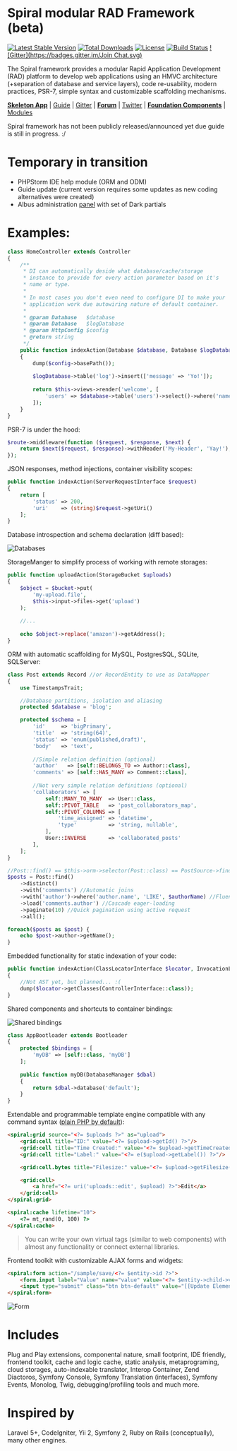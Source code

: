 Spiral modular RAD Framework (beta)
=======================
[![Latest Stable Version](https://poser.pugx.org/spiral/framework/v/stable)](https://packagist.org/packages/spiral/framework) [![Total Downloads](https://poser.pugx.org/spiral/framework/downloads)](https://packagist.org/packages/spiral/framework) [![License](https://poser.pugx.org/spiral/framework/license)](https://packagist.org/packages/spiral/framework) [![Build Status](https://travis-ci.org/spiral/spiral.svg?branch=master)](https://travis-ci.org/spiral/spiral) [![Gitter](https://badges.gitter.im/Join Chat.svg)](https://gitter.im/spiral/hotline)

The Spiral framework provides a modular Rapid Application Development (RAD) platform to develop web applications using an HMVC architecture (+separation of database and service layers), code re-usability, modern practices, PSR-7, simple syntax and customizable scaffolding mechanisms.

[**Skeleton App**](https://github.com/spiral-php/application) | [Guide](https://github.com/spiral-php/guide) | [Gitter](https://gitter.im/spiral/hotline) | [**Forum**](https://groups.google.com/forum/#!forum/spiral-framework) | [Twitter](https://twitter.com/spiralphp) | [**Foundation Components**](https://github.com/spiral/components) | [Modules](https://github.com/spiral-modules)

Spiral framework has not been publicly released/announced yet due guide is still in progress. :/

Temporary in transition
=======================
* PHPStorm IDE help module (ORM and ODM)
* Guide update (current version requires some updates as new coding alternatives were created)
* Albus administration [panel](https://github.com/spiral-modules/albus) with set of Dark partials

Examples:
========

```php
class HomeController extends Controller
{
    /**
     * DI can automatically deside what database/cache/storage
     * instance to provide for every action parameter based on it's 
     * name or type.
     *
     * In most cases you don't even need to configure DI to make your
     * application work due autowiring nature of default container.
     *
     * @param Database   $database
     * @param Database   $logDatabase
     * @param HttpConfig $config
     * @return string
     */
    public function indexAction(Database $database, Database $logDatabase, HttpConfig $config)
    {
        dump($config->basePath());
    
        $logDatabase->table('log')->insert(['message' => 'Yo!']);
    
        return $this->views->render('welcome', [
            'users' => $database->table('users')->select()->where('name', 'John')->all()
        ]);
    }
}
```

PSR-7 is under the hood:

```php
$route->middleware(function ($request, $response, $next) {
    return $next($request, $response)->withHeader('My-Header', 'Yay!');
});
```

JSON responses, method injections, container visibility scopes:

```php
public function indexAction(ServerRequestInterface $request)
{
    return [
        'status' => 200,
        'uri'    => (string)$request->getUri()
    ];
}
```

Database introspection and schema declaration (diff based):

![Databases](https://raw.githubusercontent.com/spiral/guide/master/resources/db-schema.gif)

StorageManger to simplify process of working with remote storages:

```php
public function uploadAction(StorageBucket $uploads)
{
    $object = $bucket->put(
        'my-upload.file',
        $this->input->files->get('upload')
    );
    
    //...
    
    echo $object->replace('amazon')->getAddress();
}
```

ORM with automatic scaffolding for MySQL, PostgresSQL, SQLite, SQLServer:

```php
class Post extends Record //or RecordEntity to use as DataMapper
{
    use TimestampsTrait;

    //Database partitions, isolation and aliasing
    protected $database = 'blog';

    protected $schema = [
        'id'     => 'bigPrimary',
        'title'  => 'string(64)',
        'status' => 'enum(published,draft)',
        'body'   => 'text',
        
        //Simple relation definition (optional)
        'author'   => [self::BELONGS_TO => Author::class],
        'comments' => [self::HAS_MANY => Comment::class],
        
        //Not very simple relation definitions (optional)
        'collaborators' => [
            self::MANY_TO_MANY  => User::class,
            self::PIVOT_TABLE   => 'post_collaborators_map',
            self::PIVOT_COLUMNS => [
                'time_assigned' => 'datetime',
                'type'          => 'string, nullable',
            ],
            User::INVERSE       => 'collaborated_posts'
        ],
    ];
}
```

```php
//Post::find() == $this->orm->selector(Post::class) == PostSource->find()
$posts = Post::find()
    ->distinct()
    ->with('comments') //Automatic joins
    ->with('author')->where('author.name', 'LIKE', $authorName) //Fluent
    ->load('comments.author') //Cascade eager-loading
    ->paginate(10) //Quick pagination using active request
    ->all();

foreach($posts as $post) {
    echo $post->author->getName();
}
```

Embedded functionality for static indexation of your code:

```php
public function indexAction(ClassLocatorInterface $locator, InvocationLocatorInterface $invocations)
{
    //Not AST yet, but planned... :(
    dump($locator->getClasses(ControllerInterface::class));
}
```

Shared components and shortcuts to container bindings:

![Shared bindings](https://raw.githubusercontent.com/spiral/guide/master/resources/virtual-bindings.gif)

```php
class AppBootloader extends Bootloader
{
    protected $bindings = [
        'myDB' => [self::class, 'myDB']
    ];
    
    public function myDB(DatabaseManager $dbal)
    {
        return $dbal->database('default');
    }
}
```

Extendable and programmable template engine compatible with any command syntax ([plain PHP by default](https://github.com/spiral/spiral/issues/125)):

```html
<spiral:grid source="<?= $uploads ?>" as="upload">
    <grid:cell title="ID:" value="<?= $upload->getId() ?>"/>
    <grid:cell title="Time Created:" value="<?= $upload->getTimeCreated() ?>"/>
    <grid:cell title="Label:" value="<?= e($upload->getLabel()) ?>"/>

    <grid:cell.bytes title="Filesize:" value="<?= $upload->getFilesize() ?>"/>

    <grid:cell>
        <a href="<?= uri('uploads::edit', $upload) ?>">Edit</a>
    </grid:cell>
</spiral:grid>

<spiral:cache lifetime="10">
    <?= mt_rand(0, 100) ?>
</spiral:cache>
```
> You can write your own virtual tags (similar to web components) with almost any functionality or connect external libraries.

Frontend toolkit with customizable AJAX forms and widgets:

```html
<spiral:form action="/sample/save/<?= $entity->id ?>">
    <form.input label="Value" name="value" value="<?= $entity->child->value ?>"/>
    <input type="submit" class="btn btn-default" value="[[Update Element]]"/>
</spiral:form>
```

![Form](https://raw.githubusercontent.com/spiral/guide/master/resources/form.gif)

Includes
=============
Plug and Play extensions, componental nature, small footprint, IDE friendly, frontend toolkit, cache and logic cache, 
static analysis, metaprograming, cloud storages, auto-indexable translator, Interop Container, Zend Diactoros, Symfony Console, 
Symfony Translation (interfaces), Symfony Events, Monolog, Twig, debugging/profiling tools and much more.

Inspired by
===========
Laravel 5+, CodeIgniter, Yii 2, Symfony 2, Ruby on Rails (conceptually), many other engines.
